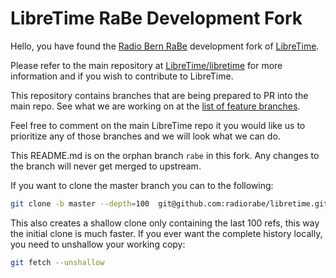 # LibreTime RaBe Development Fork

Hello, you have found the [Radio Bern RaBe](http://rabe.ch) development fork of [LibreTime](http://libretime.org).

Please refer to the main repository at [LibreTime/libretime](https://github.com/LibreTime/libretime) for more
information and if you wish to contribute to LibreTime.

This repository contains branches that are being prepared to PR into the main repo. See what we are working on
at the [list of feature branches](https://github.com/radiorabe/libretime/branches/all?utf8=%E2%9C%93&query=feature).

Feel free to comment on the main LibreTime repo it you would like us to prioritize any of those branches and
we will look what we can do.

This README.md is on the orphan branch `rabe` in this fork. Any changes to the branch will never get merged to upstream.

If you want to clone the master branch you can to the following:

```bash
git clone -b master --depth=100  git@github.com:radiorabe/libretime.git
```

This also creates a shallow clone only containing the last 100 refs, this way the initial clone is much faster. If you ever want the complete history locally, you need to unshallow your working copy:

```bash
git fetch --unshallow
```
